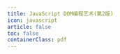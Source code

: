 ```yaml
---
title: JavaScript DOM编程艺术(第2版)
icon: javascript
article: false
toc: false
containerClass: pdf
---
```


<PDF url="https://resources-chengdu.oss-cn-chengdu.aliyuncs.com/pdf/JavaScriptDOMProgrammingArt.pdf" height="800px" />


